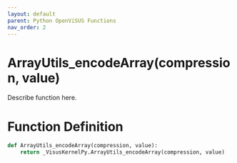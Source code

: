 ```yaml
---
layout: default
parent: Python OpenViSUS Functions
nav_order: 2
---
```


# ArrayUtils_encodeArray(compression, value)

Describe function here.

# Function Definition

```python
def ArrayUtils_encodeArray(compression, value):
    return _VisusKernelPy.ArrayUtils_encodeArray(compression, value)
```